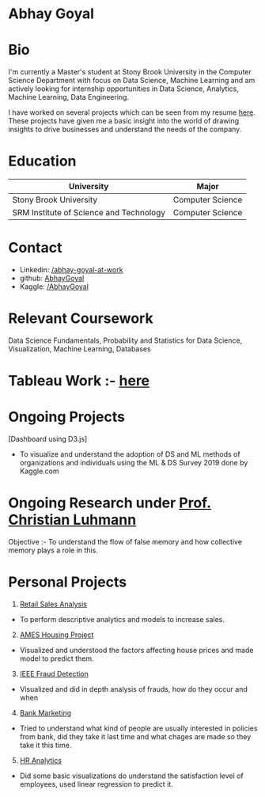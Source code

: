 # Abhay Goyal
# Bio
I'm currently a Master's student at Stony Brook University in the Computer Science Department with focus on Data Science, Machine Learning and am actively looking for internship opportunities in Data Science, Analytics, Machine Learning, Data Engineering.

I have worked on several projects which can be seen from my resume [here](https://drive.google.com/file/d/1C2BG05GVFCm-d9lCcSMDerba9pNPr97f/view?usp=sharing). These projects have given me a basic insight into the world of drawing insights to drive businesses and understand the needs of the company.

# Education

|University   |Major   |
|---|---|
|Stony Brook University   |Computer Science   |
|SRM Institute of Science and Technology   |Computer Science   |

# Contact
* Linkedin: [/abhay-goyal-at-work](https://www.linkedin.com/in/abhay-goyal-at-work)
* github: [AbhayGoyal](https://www.github.com/AbhayGoyal/)
* Kaggle: [/AbhayGoyal](https://www.kaggle.com/golion)

# Relevant Coursework
Data Science Fundamentals, Probability and Statistics for Data Science, Visualization, Machine Learning, Databases

# Tableau Work :- [here](https://public.tableau.com/profile/abhay2071#!/?newProfile=&activeTab=0)

# Ongoing Projects
[Dashboard using D3.js]
  * To visualize and understand the adoption of DS and ML methods of organizations and individuals using the ML & DS Survey 2019 
  done by Kaggle.com
  
# Ongoing Research under [Prof. Christian Luhmann](https://cluhmann.github.io/)
Objective :- To understand the flow of false memory and how collective memory plays a role in this. 

# Personal Projects
1. [Retail Sales Analysis](https://github.com/AbhayGoyal/Retail-Sales_Analysis)
  * To perform descriptive analytics and models to increase sales.
2. [AMES Housing Project](https://www.kaggle.com/golion/dsf-2/)
  * Visualized and understood the factors affecting house prices and made model to predict them.
3. [IEEE Fraud Detection](https://www.kaggle.com/golion/abhaygoyal-dsf)
  * Visualized and did in depth analysis of frauds, how do they occur and when
4. [Bank Marketing](https://github.com/AbhayGoyal/Bank_Marketing/)
  * Tried to understand what kind of people are usually interested in policies from bank, did they take it last time and what chages are made so they take it this time.
5. [HR Analytics](https://github.com/AbhayGoyal/HR-Analytics/)
  * Did some basic visualizations do understand the satisfaction level of employees, used linear regression to predict it.

  
